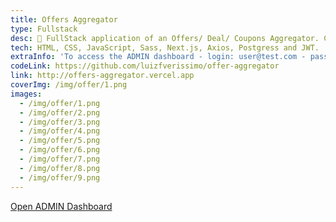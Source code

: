 ```yaml
---
title: Offers Aggregator
type: Fullstack
desc: 💸 FullStack application of an Offers/ Deal/ Coupons Aggregator. Created with Next,js
tech: HTML, CSS, JavaScript, Sass, Next.js, Axios, Postgress and JWT.
extraInfo: 'To access the ADMIN dashboard - login: user@test.com - password: 12345678'
codeLink: https://github.com/luizfverissimo/offer-aggregator
link: http://offers-aggregator.vercel.app
coverImg: /img/offer/1.png
images:
  - /img/offer/1.png
  - /img/offer/2.png
  - /img/offer/3.png
  - /img/offer/4.png
  - /img/offer/5.png
  - /img/offer/6.png
  - /img/offer/7.png
  - /img/offer/8.png
  - /img/offer/9.png
---
```

<a class="transition-all underline hover:text-pink-theme" href="http://offers-aggregator.vercel.app/admin" rel='external' target='_blank' rel='noopener'>Open ADMIN Dashboard</a>
